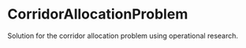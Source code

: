 # CorridorAllocationProblem
Solution for the corridor allocation problem using operational research.

